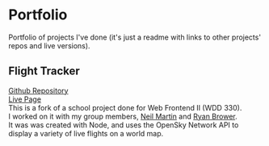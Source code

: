 # Portfolio
Portfolio of projects I've done (it's just a readme with links to other projects' repos and live versions).  

## Flight Tracker  
[Github Repository](https://github.com/jmattgiroux/Flight-Tracker)  
[Live Page](https://jmattgiroux.github.io/Flight-Tracker/)  
This is a fork of a school project done for Web Frontend II (WDD 330).  
I worked on it with my group members, [Neil Martin](https://github.com/NeilMart) and [Ryan Brower](https://github.com/rbrower28).  
It was was created with Node, and uses the OpenSky Network API to display a variety of live flights on a world map.  
